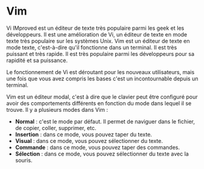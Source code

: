 # Vim

Vi IMproved est un éditeur de texte très populaire parmi les geek et les développeurs. Il est une amélioration de Vi, un éditeur de texte en mode texte très populaire sur les systèmes Unix. Vim est un éditeur de texte en mode texte, c'est-à-dire qu'il fonctionne dans un terminal. Il est très puissant et très rapide. Il est très populaire parmi les développeurs pour sa rapidité et sa puissance.

Le fonctionnement de Vi est déroutant pour les nouveaux utilisateurs, mais une fois que vous avez compris les bases c'est un incontournable depuis un terminal.

Vim est un éditeur modal, c'est à dire que le clavier peut être configuré pour avoir des comportements différents en fonction du mode dans lequel il se trouve. Il y a plusieurs modes dans Vim :

- **Normal** : c'est le mode par défaut. Il permet de naviguer dans le fichier, de copier, coller, supprimer, etc.
- **Insertion** : dans ce mode, vous pouvez taper du texte.
- **Visual** : dans ce mode, vous pouvez sélectionner du texte.
- **Commande** : dans ce mode, vous pouvez taper des commandes.
- **Sélection** : dans ce mode, vous pouvez sélectionner du texte avec la souris.

